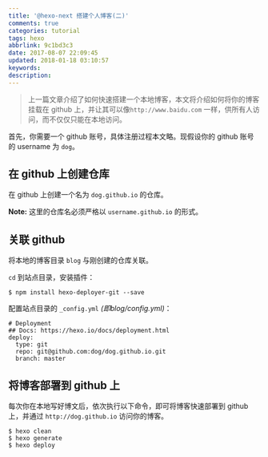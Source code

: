 ```yaml
---
title: '@hexo-next 搭建个人博客(二)'
comments: true
categories: tutorial
tags: hexo
abbrlink: 9c1bd3c3
date: 2017-08-07 22:09:45
updated: 2018-01-18 03:10:57
keywords:
description:
---
```



> 上一篇文章介绍了如何快速搭建一个本地博客，本文将介绍如何将你的博客挂载在 github 上，并让其可以像`http://www.baidu.com` 一样，供所有人访问，而不仅仅只能在本地访问。

<!--more-->

首先，你需要一个 github 账号，具体注册过程本文略。现假设你的 github 账号的 username 为 `dog`。

## 在 github 上创建仓库

在 github 上创建一个名为 `dog.github.io` 的仓库。

**Note:** 这里的仓库名必须严格以 `username.github.io` 的形式。

## 关联 github

将本地的博客目录 `blog` 与刚创建的仓库关联。

`cd` 到站点目录，安装插件：

```shell
$ npm install hexo-deployer-git --save
```

配置站点目录的 `_config.yml` *(即blog/config.yml)*：

```
# Deployment
## Docs: https://hexo.io/docs/deployment.html
deploy:
  type: git
  repo: git@github.com:dog/dog.github.io.git
  branch: master
```

## 将博客部署到 github 上

每次你在本地写好博文后，依次执行以下命令，即可将博客快速部署到 github 上，并通过 `http://dog.github.io` 访问你的博客。

```shell
$ hexo clean
$ hexo generate
$ hexo deploy
```
